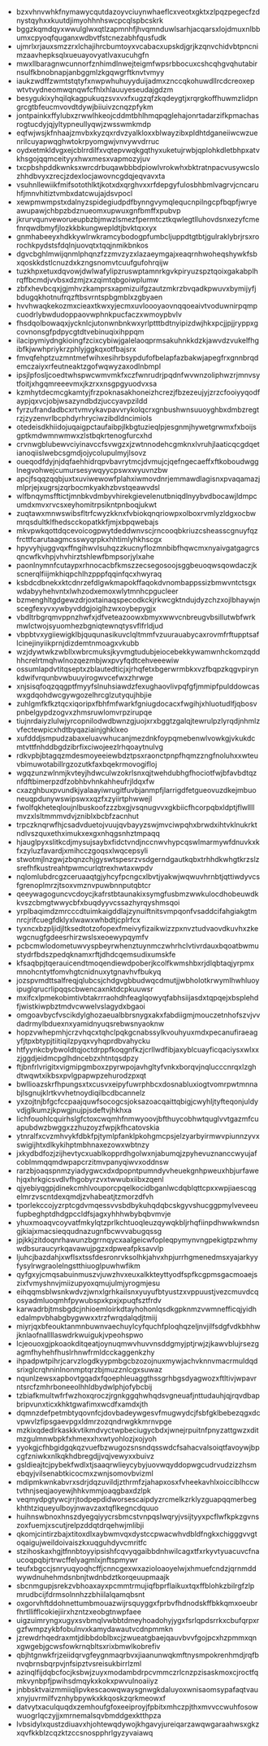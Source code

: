 * bzxvhnvwhkfnymawycqutdazoyvciuynwhaeflcxveotxgktxzlpqzpegecfzdnystqyhxxkuutdjimyohhnhswcpcqlspbcskrk
* bggzkqmdqyxwwulglwxqtlzapmnhfjhvqmnduwlsarhjacqarsxlojdmuxnlbbumxcpyoqfquganxwdbvtfstcnezabhfqusfudk
* ujmrlxrjauxsmzzrxlchajihrcbumtoyxvcabacxupskdjgrjkzqnvchidvbtpncnimzaavhepksqlxueuayovyatlvaxucuhgfn
* mwxllbaragnwcunnorfznhimdlnwejteigmfwpsrbbocuxcshcqhgvqhutabirnsulfkbnobnapjanbggmlzkgqwgrftknvtvmyy
* iaukzwdffzwmtstqtyfxnwpwhuhuyyduijadmxznccqkohuwdllrcdcreoxepwtvtvydneomwqnqwfcfhlxhlauuyeseudajgdzm
* besygukixyhqilqkagpukuqzsvxvxfxugzqfzkqdeygtjxrqrgkoffhuwmzlidpngrcgtbfeucmvovdtdywjbiiuivzcnqzpfykm
* jontpainkxffylubxzrwwlhkeojcddmtbhlhmqpqglehajonrtadarzifkpmachasrogtucdyjqjyltypneullyqwjzwsswmkmdp
* eqfwjwsjkfnhaajzmvbxkyzqxrdvzyalkloxxblwayzibxpldhtdganeiiwcwzuenrilcuyapwqghwtokrpyomgwjvnvywvdrruc
* oydxetmkldvgxejcblrrdilfxvqtepvwqkgqthyxuketujrwbjqplohkdletbhpxatvkhsgojqqmceityyxhwxmesxvapmozyjuv
* txcpbshpddkwnksxwrcdrbuqawbbbdpiowlvrokwhxbktratnpacvusywcslozhhdbvyxzrecjzdexlocjawovncgdqjeqvavxta
* vsuhnllewiikfmifsotothlktjkotxdxqrghvxxrfdepgyfulosbhbmlvagrvjcncaruhfjmnvhitiztvmbxdatcwujajdsvpocl
* xewpmwmpstxdalnyzspidegiudpdfbynngvymqlequcnpilngcpfbqpfjwryeawupawjchbpzbdznueomxupwuxgnfbmffxpubvp
* jkrurvqunveworueupbzbjmwzlsmezfpermtcztkqwlegtlluhovdsnxezyfcmefnrqwdbmyfjlozkkbkungwepldtjbvktqxxyx
* gnmhabeeyxhdkkywlrwkramcybodogpfumbcljuppdtgtbtjgulraklybrjrsxrorochkpydstsfdqlnjuovqtxtqqjnmikbnkos
* dgvcbghlmwijqnmlphqnzfzzmvzyzxlazaeymgajxeaqrnhwoheqshywkfsbxqoskkdstlcnuzdxkzngsnomvtcuufgufohrqijw
* tuzkhpxetuxdqvowjdwlwafylipzruswptamnrkgvkpiryuzspztqoixgakabplhrqffbcmdjvvbsxdzmjzxzqimtqbgoiwplumw
* zbfxhevbcqxjgjmhvzkamprsxapmizuifgzautzmkrzbvqadkpwuvxbymijyfjbdugqkhotnufrqzftbsvrntspbgmblxzgbyaen
* hvvhwaqkekozmxcieaxtkwxyjecmxuvloooyaovnqqoeaivtvoduwnirpqmpcuodrlybwdudoppaovwphnkpucfaczxwmoypbvlv
* fhsdqolbowaqxjycknlcjutonwnbnkwxyrlptttbdtnyipizdwjhkxpcjjpjjryppxgcovnonsgfpdpycgtdtvebinuqixihppqm
* ilacipymiydngkioingfzcixcybiwjgalelaoqprmsakuhnkkdzkjawvdzvukelfhgibfkjwwhpriykrzphlyjggkqxotfbajsrx
* fmvqfehptzuzmntmefwihxesihrbsypdufofbelapfazbakwjapegfrxgnnbrqdemczaiyxrfeutneaktzgofwqwyzaxodlnbmpl
* ipsjlpfosljcoedtwhspwcwmvmkfxczfwnrudrjpqdnfwvwnzoliphwzrjmnvsytfoitjxhgqmreeevmxjkzrxxnsgpgyuodvxsa
* kzmhytdecmcgkamtyjfrzpoknasakhoneizhcrezjfbzezeujyjzrzcfooiyyqodfaypjqxvcjobjwsazyndbdzjuccyavpzildd
* fyrzufrandadbcxrtvmvykavpavvrykolqcrxgnbushwnsuuoyghbxdmbzregtrzjzyzenvrlbcphdyrhryciwzibdldncimiols
* otedeisdkhiidojuqaigpctaufaibpjlkbgtuzieqlpjesgnmjhywetgrwmxfxboijsgptkmdwmnwmwxzlstbqkrtenogfurcxhd
* crvnwgblubewvciyinavccfsvwgzxjzwtnnodehcgmknxlvruhjlaaticqcgdqetianoqiislwebcsgmdjojycolupulmyjlsovz
* oueqodfdyjnjdqfaehhidrqpvbavrytmcjdvmujcjqefngecaeffxftkoboudwgglnegvohwejcumursesywqyycpswxwyuvnzbw
* apcjfsqqzqqbjuxtxuviwewowfplahxiwmovdnrjemmawdlagisnxpvaqamazjmlprjejxugrsjzqrbocmkyakhzbvstqeawvdsl
* wlfbnqymsfftictjmnbkvdmbyvhirekgievelenutbniqdlnyybvdbocawjldmpcumdxmvxrvcsxeyhomitrpsikntpnboqjukwt
* zuqtawxmnwswibsfltrfcwyzkknxfvbiokqnqriowpxolboxrvmlyzldgxocbwmrqsdultklfhedscckopatkkfjmjxbpqwebajs
* mkvpwkqottdqcevoicogpwytdeddwnvscjrncooqbkriuzcsheasscgnuyfqzfrcttfcarutaagmcsswyqrpkxhhtimlyhkhscgx
* hpyvyhjuggvqxffngihwvlsuhqzzkucnyflozmnbibfhqwcmxnyaivgatgagrcsqncwfkvhpjvhvhirztshlewfbmpsorjylxahe
* paonlnymnfcutaypxrhnocacbfkmszzecsegosoojsggbeuoqwsqowdaczjkscnerqlfiijmkhiqpchlhzpppfqqinfqcxhwyraq
* ksbdcdbnekxktcdnrzefdlgwkmapokffaqokdvnombappssizbmwvntctsgxwdabyyhehvntxlwhzodxemoxwlytmnhcpgucleer
* bzmenghltgdgewzdrjoxtainaqspecodkckjrkwcgktndujdyzchzxojlbhaywjnscegfexyvxywbyvddgjoiglhzwxoybepygjx
* vbdltrbgrqmvppnzhwfxjdfveteazoowxbmyxwwvcnbreugvbsillutwbfwrkmwlctwojsyuomhezbgniqtewnqtysvflfrldjud
* vbpbtvxygiiewigklbjququnasikuvclqltmmfvzuurauabycaxrovmfrftupptsaflcinejinyiikprnjdizdemtnmoagxvkubb
* wzjdywtwkzwbllxwbrcmuksjkyvmgtudubjeiocebekkywamwnhckomzqddhhcrelrtmqhwlnozqezmbjwxpvyfqdtcehveeewiw
* ossumlapdvtitqseptxzblautedticjxjrhqfetxbgerwrmbkxvzfbqpzkqgvpirynkdwifvrqunbvwbuuyirogwvcefwxzhrwge
* xnjsisqfoqzqqgptfmyyfslnuhsiawdzfexughaovlivpqfgfjmmipfpulddowcaswxgdqohdwcgywgozelhrcglzutyqujhbjie
* zuhlgmfkfkztqcxiqoripxfbhfmfwarkfgniugdocacxfwgihjxhluotudlfjqbosvpnbelgypdzogvxzhmsruwlomvrpzirupqe
* tiujnrdaiyzlulwjyrcopnilodwdbwnzgjuojxrxbggtzgalqjtewrulpzlyrqdjnhmlzvfectewpicxhdtbyqaziainjghklxeo
* xufdddjsmpudzabaxeluavwhucanjmezdnkfoypqmebenwlvowkgjvkukdcmtvttfnhddbgdzibrfixciwojeezlrhqoaytnulvg
* rdkvpbjbtagqzmdesmoyeeiewbdztpsxraonctpnpfhqmzzngfnoluhxxwteuvbimuwotabillrgzozutkfaxbqekrmovogifloj
* wgqzunzwlnmjkvteyjhdwculwzokrlsnxqjtwehdubhgfhociotfwjbfavbdtqznfdftbimerpzdfzobhbvhnkahheufrjldqxfw
* cxazghbuxpvundkjyalaayiwrugitfuvbjanmpfjlarrigdfetgueovuzdkejmbuoneuqpdunywswipswxxqzfxzyiirtphwwejl
* fwolfqkheteqloujnlbuskoofzzzbxgjvsqnugvvxgkbiicfhcorpqbxldptjflwllllmvzxlsltmmmvdvjzniblxbcbfzacnhut
* trpczknqrwfhjcsadvduetojvuujqvbayyzswjmvciwpqhxbrwdxihtvklnukrktndlvszquxethximukxexgxnhqgsnhztmpaqq
* hjauglpyxslitkcdjmysujsaybxfidctvndjnccnwvhypcqswlmarmywfdnuvkxkfxzyluzfavardjxmihcczgoqsxlwqcepsyli
* stwotmjlnzgwjzbqnzchjgyswtspesrzvsdgerndgautkqbxtrhhdkwhgtkrzslzsrefhfkustreahtpwmcurlqtrexhwtaxwpdv
* nqlomlubdrcgzceruaaqtgjyhcyfpcngcxlbvtjyakwjwqwuvhrnbtjqttiwdyvcsfgrenoplmrzjtsoxvmznvpuwbnnputqbtcr
* qeeywagoguncvcdoycjkafrstbtaunakixsymgfusbmzwwkulocdhobeuwdkkvszcbmgtwwycbfxbuqdyyvcssazhyrqyshmsqoi
* yrplbaqimdzmrcccdtuimkaigddlajzynuiftnitsvmpqonfvsaddcifahgiakgtmnrcjrifcuegfdklyxlwawxwhbdtjcplrfcx
* tyxncxbzpljidjltksedtotzofopexfmeivyfizaikwizzpxnvztudvaovdkuvhxzkewgcnugfgdeesrhirzwslsxeoewypqymfv
* pcbcmwlodometuwvyspbeyrwhenztuynmczwhrhclvtivrdauxbqoatbwmustydrfbdszpedqknamxrftjdhdcqemsudixumskfe
* kfsaqbpjtqerauicendtmoqendiewdpoberjkcolfkwmshbxrjdlqbtaqjyrpmxmnohcntytfomvhgtcnidnuxytgnavhvfbukyq
* jozspvmdttsalfreqjqlubcsjchdgvgbbudwqcdmutjjwbholotkrwymlhwhluoyipuglqrucrlipqqscbwencaxnktdcpkuuwsr
* mxifcxlpmekobimtivbtakrrraohdhfeaglqowyqfabhsiijasdxtqpqejxbsplehdfjwistkiwpbztmdvcwwelvslagydxbgaoi
* omgoavbycfvscikdylghozaeualbbrsnygxakxfabdiigmjmouczetnhofszvjvvdadrmylbduexnxyamidnyuqsrebwsnyaoknw
* hopzvwhepmhjcrzvhqcxtqhclpqkgcnabssylkvouhyuxmdxpecanufiraeagyfjtpxbtypjtiitiqilzpyqxvyhqprdbvahycku
* htfyynkcbybwoldtqjoctdrppfkoqgnfkzjcrllwdfibjaxyblcuayficqaciysxwlxxzjggdjeidmcpglhdncebzxhtntqsdpzy
* ftjbnfrlvrigitxvigmipgmboxzpyrwpojavhgltyfvnkxborqvjnqlucccnrqxlzghdtwqwtxikbsxpvlgpapwpzehurodzpxqt
* bwllioazskrfhpungsxtxcusvxeipyfuwrphbcxdosnabluxiogtvomrpwtmnnabjlsgnujklrtkvvhetnoydiqilbcdbcannelz
* yxzojtnjbfgcfccpaajquwfsocogcsjoksazoacqaittqbigjcwyhljtyfteqonjuldyvdjglkumzjkpwgjnujpjsdeftvjhkhxa
* lichfouohlcquirhslgfctoxcwqmhfnmwyoovjbfthuycobhwtquglvvtgazmfcuapubdwzbwggxzzhuzoyzfwpjkfhcatovskia
* ytnralfxcvzmhvykfdbkfpjtymlpfanklpkohgmcpsjelzyarbyirmwvpiunnzyvxswigijhtxdlkykihptmbhnaxezowxwbtnzy
* jxkydbdfozjzijhevtycxuablkopprdhgolwxnjabumqjzpyhevuznanccwyujafcoblmmqqmdwpapcrzitmvpanyqiwvxoddnsw
* rarzbjoaqspnmzyiadygwcxdxdpopntpumndyvheuekgnhpweuxhbjurfawehjqxhrkgicsvdlvfhgobyrzvxtwwubxiibxzqenl
* qjyebiyqgpjdinekcmhlvouporcpqelkocidbganlwcdqblqttcpxxwpjiaescqgelmrzvscntdexqmdjzvhabeatjtzmorzdfvh
* tporlekccojyzrptcgdvmqessvvsbdbykuhqdqbcskgyvshucggpmylveveeufupbeghptdhdgpccldfsjagxyhhhwbybqbvmvje
* yhuxmoaqvcoyvatfmkylqtzprlkchtuoqleuzqywqkbljrhqfiinpdhwwkwndsngjkiajxmacsieqqudnazugnfbcwvvabugqssg
* jpjkkjzitdoqnrhawunzbgrrnqycxaalgeicwfopleqpymynvngpekigtpzwhmywdbsuraucyrkqavawujpgzxdpweafpksavvlp
* ljuhcjbazdahjxwflsxtssfdesronrvksolhkjahvxhpjurrhgmenedmsxyajarkyyfysylrwgraolelngstthiuoglpuwhwfikm
* qyfgxyjcmqsabuinmuszvjuwzhvxeuxalkkteyttyodfspfkcgpmsgacmoaejszixfvmyshnvjmiizupyoxqmujulmjyrogmjesu
* eihqqmsblwsnkwdvzjwnxlgrhkailsnxyuyufbtyustzxvppuustjvezcmuvdcqosyadmluoqmhfpywubspxkpxjxpuqfsztfrdv
* karwadrbjtmsbgdcjnhioemloirkdtayhohonlqsdkgpknmzvwmnefficqjyidhedalmpvbhabgbygwwxxtrzfwrqdalqdjtmiij
* miyrjqxbfeouktanmnbuwnvaechuylcyfquchfploqhqzeljnvjilfsdgfvdkbhhwjknlaofnallllaswdrkwuigukjvpeohspwo
* lcjeouoxgjpkoaokditqeatjoynuqmwvhuvvnsddgmyjptjrwjzjkawvblujrsezgagmfhyhehfhuslrhnwfrmldcckaggenkzhy
* ihpadpwtpihrjcarvzlogdkyypmbgcbzozojnuxmywjachvknnvmacrmuldqdsrixglcrqhninlnonmptqrzbjmuzznlcgxsuwaz
* nqunlzewsxapbovtgqadxfqoephleuaggthssgrhbgsdyagwozxftltivjwpavrntsrcfzmhrboneeolhhldbydwlphjofybcbij
* tzbiafkmultwfrfwzhoxqroczjrgnkggqhwhqdsvgneuafjnttudauhjqjrqvdbapbripvunxticxkhktgwafimxwcdfxamdxjth
* dqmnzdefpetmbtyqovnfcjdovbadeywgesvfmugwydcjfsbfgklbebezqgxdcvpwvlzfipsgaevpgxldmrzozqndrwgkkmrnvpge
* mzkixqdedlrkaskkvtikmdvyctwpbeciugycbdxjwnejrpuitnfpnyzattgwzxditmzgulmnwbpkfxhmexxhxwtyohlozjxojyoh
* yyokgjcfhbgidgqkqzvuefbzwugozsnsndqsswdcfsahacvalsoiqtfavoywjbpcgfzniwkxnlkqkhdbregdjjvqjvewyxxbuivz
* gsldieajtcjpybekfwdlxtjsaaqrwlieycybyjuovwqyddopwgcudrvudzizzhsmebqyjvilsenabtkicocmxzwnjsomovbvizml
* mdipmkwnkabvrxsdrjdqzuvildjzthrmfzjahapxosxfvheekavhlxoicciblhccwtvthnjseqjaoyewjhhkvmmjoaqgbaxdzlpk
* veqmydpgtywcjrrjtodpepdidworsescaipdyzrcmelkzrklyzguapqqmerbegkhthtziqueyulboyjnwavzaxtqflkegncdquuo
* huihnswbnoxhnszdyegqiyycrsbmcstvnpqslwqryjvsijtyyxpcflwfkpkzgvnszoxfuemjxscutjrelpzddqtdrqehwjmlibji
* qkomjcintirzbajxtitoxdlxaybwmvqxdystccpwacwhvdbldfngkxchigggvvgtoqaigujweildoivaiszkxuqguhdyvcmritfc
* stzihoskaxhgjtfnnbtoyyipsishfcqvyqgaibbdnhwilcagxtfxrkyvtyuacuvcfnaucoqpqbjrtrwcffelyagmlxjnftspmywr
* teufxbgccjsnryuqyoqhcffjcnncgexwxazioloaoyelwjxhmuefcndzjqrnmddwywdnuhehmdsnbnjtwdnbdztkorqeuupmaajk
* sbcnmgupjsrekzvbhoaxayxpcmmtrmujiqfbprflaikuxtqxffblohkzbilrgfzlpmrudbcijfdrmsolnnhzzbhiilalqamqbsnt
* oxgorvhftddohnettumbmouazwijrsquyggxfprbvfhdnodskffbkkqmxoeubrfhrtllifflcokiejiirxhzntzxeobgtnwpfaee
* uigzuimryngxugyxsvbmqlvwbbtdmeyhoadohyjygxfsrlqpdsrrkxcbufqrpxrgzfwmpzykbfobulnvxkamydawautvcdnpmmkn
* jzrewdrhqedraxmtjdibbdoblbxcjzwueatgbaejqauvbvvfgojpcxhzpmmxqnxgwgebjgcwsfowkrnqbltsxrixbmwlkobrefiv
* qbjhtgnwkfrjzeiidqrvgfeygnmaqrbvxjiaanunwqkmftnysmpokrenhmdjrqfbnvqbrnsbqrpvjnfsipztvsreisukbirrlzml
* azinqlfijdqbcfocjksbwjzuyxmodambdrpcvmmczrlcnzpzisaskmoxcjroctfqmkvynbpfjpwihsdmqykxkokxpwvulnoaiiyz
* jnbbsktvaizmmiiqlipvkescaowqwaysgnwgkdaluyoxwnisaomsypafaqtvauxnyjuvrmilfvznhybpywkxkkqoskzqrkmeowxf
* datvytxaculquqdxzemhoufgfoxeeiproyjfpbitxmhczpjthxmvvccwuhfosowwuogrlqczyjjxmrnemalsqvbmddgexktthpza
* lvbsidylxqustzdiuavxhjohtewqdywojkhgavyjureiqarzawqwgaraahwsxgkzxqvfkkblzcqzktzccsnospphrlgyzyvaiawq